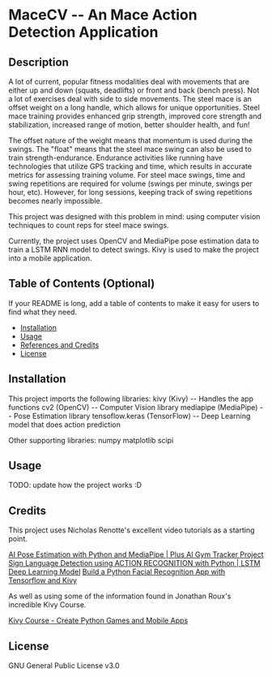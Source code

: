# MaceCV -- An Mace Action Detection Application

## Description

A lot of current, popular fitness modalities deal with movements that are either up and down (squats, deadlifts) or front and back (bench press). Not a lot of exercises deal with side to side movements. The steel mace is an offset weight on a long handle, which allows for unique opportunities. Steel mace training provides enhanced grip strength, improved core strength and stabilization, increased range of motion, better shoulder health, and fun!

The offset nature of the weight means that momentum is used during the swings. The "float" means that the steel mace swing can also be used to train strength-endurance. Endurance activities like running have technologies that utilize GPS tracking and time, which results in accurate metrics for assessing training volume. For steel mace swings, time and swing repetitions are required for volume (swings per minute, swings per hour, etc). However, for long sessions, keeping track of swing repetitions becomes nearly impossible.

This project was designed with this problem in mind: using computer vision techniques to count reps for steel mace swings.

Currently, the project uses OpenCV and MediaPipe pose estimation data to train a LSTM RNN model to detect swings. Kivy is used to make the project into a mobile application.


## Table of Contents (Optional)

If your README is long, add a table of contents to make it easy for users to find what they need.

- [Installation](#installation)
- [Usage](#usage)
- [References and Credits](#credits)
- [License](#license)

## Installation

This project imports the following libraries:
kivy (Kivy) -- Handles the app functions
cv2 (OpenCV) -- Computer Vision library
mediapipe (MediaPipe) -- Pose Estimation library
tensoflow.keras (TensorFlow) -- Deep Learning model that does action prediction

Other supporting libraries:
numpy
matplotlib
scipi


## Usage

TODO: update how the project works :D

## Credits

This project uses Nicholas Renotte's excellent video tutorials as a starting point.

[AI Pose Estimation with Python and MediaPipe | Plus AI Gym Tracker Project](https://youtu.be/06TE_U21FK4?si=fEvcyFsy5oCH_1Bi)
[Sign Language Detection using ACTION RECOGNITION with Python | LSTM Deep Learning Model](https://youtu.be/doDUihpj6ro?si=OIXOzqfqkaC-Qj7d)
[Build a Python Facial Recognition App with Tensorflow and Kivy](https://youtu.be/LKispFFQ5GU?si=gScmrokA6cYNjZH7)

As well as using some of the information found in Jonathan Roux's incredible Kivy Course.

[Kivy Course - Create Python Games and Mobile Apps](https://youtu.be/l8Imtec4ReQ?si=6Tymt6xFJMLYl5gT)

## License

GNU General Public License v3.0